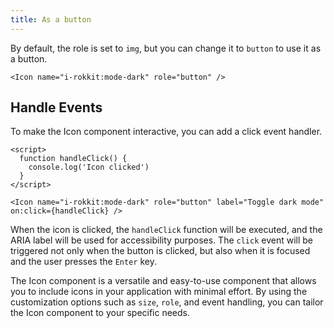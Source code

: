 ```yaml
---
title: As a button
---
```


By default, the role is set to `img`, but you can change it to `button` to use it as a button.

```svelte
<Icon name="i-rokkit:mode-dark" role="button" />
```

## Handle Events

To make the Icon component interactive, you can add a click event handler.

```svelte
<script>
  function handleClick() {
    console.log('Icon clicked')
  }
</script>

<Icon name="i-rokkit:mode-dark" role="button" label="Toggle dark mode" on:click={handleClick} />
```

When the icon is clicked, the `handleClick` function will be executed, and the ARIA label will be used for accessibility purposes. The `click` event will be triggered not only when the button is clicked, but also when it is focused and the user presses the `Enter` key.

The Icon component is a versatile and easy-to-use component that allows you to include icons in your application with minimal effort. By using the customization options such as `size`, `role`, and event handling, you can tailor the Icon component to your specific needs.
